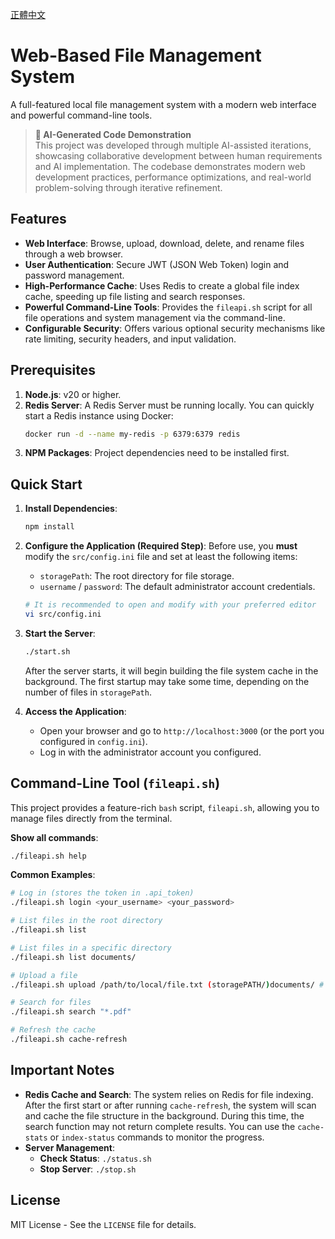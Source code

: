 [正體中文](README.md)

# Web-Based File Management System

A full-featured local file management system with a modern web interface and powerful command-line tools.

> **🤖 AI-Generated Code Demonstration**  
> This project was developed through multiple AI-assisted iterations, showcasing collaborative development between human requirements and AI implementation. The codebase demonstrates modern web development practices, performance optimizations, and real-world problem-solving through iterative refinement.

## Features

*   **Web Interface**: Browse, upload, download, delete, and rename files through a web browser.
*   **User Authentication**: Secure JWT (JSON Web Token) login and password management.
*   **High-Performance Cache**: Uses Redis to create a global file index cache, speeding up file listing and search responses.
*   **Powerful Command-Line Tools**: Provides the `fileapi.sh` script for all file operations and system management via the command-line.
*   **Configurable Security**: Offers various optional security mechanisms like rate limiting, security headers, and input validation.

## Prerequisites

1.  **Node.js**: v20 or higher.
2.  **Redis Server**: A Redis Server must be running locally. You can quickly start a Redis instance using Docker:
    ```bash
    docker run -d --name my-redis -p 6379:6379 redis
    ```
3.  **NPM Packages**: Project dependencies need to be installed first.

## Quick Start

1.  **Install Dependencies**:
    ```bash
    npm install
    ```

2.  **Configure the Application (Required Step)**:
    Before use, you **must** modify the `src/config.ini` file and set at least the following items:
    *   `storagePath`: The root directory for file storage.
    *   `username` / `password`: The default administrator account credentials.
    ```bash
    # It is recommended to open and modify with your preferred editor
    vi src/config.ini
    ```

3.  **Start the Server**:
    ```bash
    ./start.sh
    ```
    After the server starts, it will begin building the file system cache in the background. The first startup may take some time, depending on the number of files in `storagePath`.

4.  **Access the Application**:
    *   Open your browser and go to `http://localhost:3000` (or the port you configured in `config.ini`).
    *   Log in with the administrator account you configured.

## Command-Line Tool (`fileapi.sh`)

This project provides a feature-rich `bash` script, `fileapi.sh`, allowing you to manage files directly from the terminal.

**Show all commands**:
```bash
./fileapi.sh help
```

**Common Examples**:
```bash
# Log in (stores the token in .api_token)
./fileapi.sh login <your_username> <your_password>

# List files in the root directory
./fileapi.sh list

# List files in a specific directory
./fileapi.sh list documents/

# Upload a file
./fileapi.sh upload /path/to/local/file.txt (storagePATH/)documents/ # the documents folder under parameter storagePATH in config.ini

# Search for files
./fileapi.sh search "*.pdf"

# Refresh the cache
./fileapi.sh cache-refresh
```

## Important Notes

*   **Redis Cache and Search**: The system relies on Redis for file indexing. After the first start or after running `cache-refresh`, the system will scan and cache the file structure in the background. During this time, the search function may not return complete results. You can use the `cache-stats` or `index-status` commands to monitor the progress.
*   **Server Management**:
    *   **Check Status**: `./status.sh`
    *   **Stop Server**: `./stop.sh`

## License

MIT License - See the `LICENSE` file for details.
